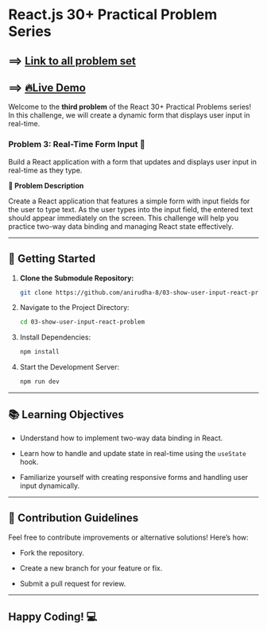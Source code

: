 # React.js 30+ Practical Problem Series

## ==> [Link to all problem set](https://github.com/anirudha-8/react.js-practical-problems.git)

## ==> [🔥Live Demo](https://03-real-time-form-react-problem.vercel.app/)

Welcome to the **third problem** of the React 30+ Practical Problems series! In this challenge, we will create a dynamic form that displays user input in real-time.

### Problem 3: Real-Time Form Input 📝

Build a React application with a form that updates and displays user input in real-time as they type.

**📝 Problem Description**

Create a React application that features a simple form with input fields for the user to type text. As the user types into the input field, the entered text should appear immediately on the screen. This challenge will help you practice two-way data binding and managing React state effectively.

---

## 🚀 Getting Started

1. **Clone the Submodule Repository:**

    ```bash
    git clone https://github.com/anirudha-8/03-show-user-input-react-problem.git
    ```

2. Navigate to the Project Directory:

    ```bash
    cd 03-show-user-input-react-problem
    ```

3. Install Dependencies:

    ```bash
    npm install
    ```

4. Start the Development Server:

    ```bash
    npm run dev
    ```

---

## 📚 Learning Objectives

- Understand how to implement two-way data binding in React.

- Learn how to handle and update state in real-time using the `useState` hook.

- Familiarize yourself with creating responsive forms and handling user input dynamically.

---

## 🤝 Contribution Guidelines

Feel free to contribute improvements or alternative solutions! Here’s how:

- Fork the repository.

- Create a new branch for your feature or fix.

- Submit a pull request for review.

---

## Happy Coding! 💻
